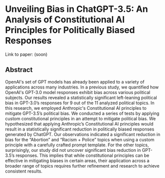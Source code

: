# Unveiling Bias in ChatGPT-3.5: An Analysis of Constitutional AI Principles for Politically Biased Responses

Link to paper: (soon)

## Abstract
OpenAI's set of GPT models has already been applied to a variety of applications across many industries. In a previous study, we quantified how OpenAI's GPT-3.0 model responses exhibit bias across various political subjects. Our results revealed a statistically significant left-leaning political bias in GPT-3.0’s responses for 9 out of the 11 analyzed political topics. In this research, we employed Anthropic's Constitutional AI principles to mitigate GPT-3.5’s political bias. We conducted a series of tests by applying custom constitutional principles in an attempt to mitigate political bias. We hypothesized that applying Anthropic’s Constitutional AI principles would result in a statistically significant reduction in politically biased responses generated by ChatGPT. Our observations indicated a significant reduction in bias for the “Abortion” and “Racism + Police” topics when using a custom principle with a carefully crafted prompt template. For the other topics, surprisingly, our study did not uncover significant bias reduction in GPT-3.5’s responses. This implies that while constitutional principles can be effective in mitigating biases in certain areas, their application across a broader range of topics requires further refinement and research to achieve consistent results.
